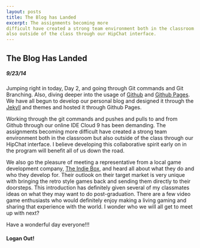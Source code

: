 ```yaml
---
layout: posts
title: The Blog has Landed
excerpt: The assignments becoming more
difficult have created a strong team environment both in the classroom but
also outside of the class through our HipChat interface.
---
```


## The Blog Has Landed

##### 9/23/14

Jumping right in today, Day 2, and going through Git commands and Git Branching.
Also, diving deeper into the usage of [Github](https://github.com/) and [Github
Pages](https://pages.github.com/). We have all begun to develop our personal
blog and designed it through the [Jekyll](http://jekyllrb.com/) and themes and
hosted it through Github Pages.

Working through the git commands and pushes and pulls to and from Github through
our online IDE Cloud 9 has been demanding. The assignments becoming more
difficult have created a strong team environment both in the classroom but
also outside of the class through our HipChat interface. I believe
developing this collaborative spirit early on in the program will benefit all
of us down the road.

We also go the pleasure of meeting a representative from a local game development
company, [The Indie Box](https://theindiebox.com/), and heard all about what they
do and who they develop for. Their outlook on their target market is very unique
with bringing the retro style games back and sending them directly to their
doorsteps. This introduction has definitely given several of my classmates ideas
on what they may want to do post-graduation. There are a few video game enthusiasts
who would definitely enjoy making a living gaming and sharing that experience
with the world. I wonder who we will all get to meet up with next?

Have a wonderful day everyone!!!

#### Logan Out!
